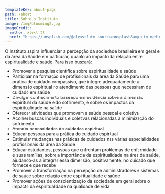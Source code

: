 ```yaml
---
templateKey: about-page
path: /about
title: Sobre o Instituto
image: /img/blooming2.jpg
imageCredit:
  author: Alext St
  href: "https://unsplash.com/@alexst?utm_source=unsplash&amp;utm_medium=referral&amp;utm_content=creditCopyText"
---
```


O Instituto aspira influenciar a percepção da sociedade brasileira em geral e da área da Saúde em particular, quanto ao impacto da relação entre espiritualidade e saúde. Para isso buscará:
- Promover a pesquisa científica sobre espiritualidade e saúde
- Participar na formação de profissionais da área da Saúde para uma prática de cuidado compassivo, que integre adequadamente a dimensão espiritual no atendimento das pessoas que necessitam de cuidado em saúde
- Divulgar conhecimento baseado em evidência sobre a dimensão espiritual da saúde e do sofrimento, e sobre os impactos da espiritualidade na saúde
- Oferecer atividades que promovam a saúde pessoal e coletiva
- Acolher buscas individuais e coletivas relacionadas à minimização do sofrimento
- Atender necessidades de cuidados espiritual
- Educar pessoas para a prática do cuidado espiritual
- Estimular mudanças nas práticas de cuidados nas várias especialidades profissionais da área da Saúde
-  Educar estudantes, pessoas que enfrentam problemas de enfermidade e suas famílias, sobre a importância da espiritualidade na área da saúde, ajudando-as a integrar essa dimensão, positivamente, no cuidado que fornece e que recebe
- Promover a transformação na percepção de administradores e sistemas de saúde sobre  relação entre espiritualidade e saúde
- Promover ações de conscientização da sociedade em geral sobre o impacto da espiritualidade na qualidade de vida
